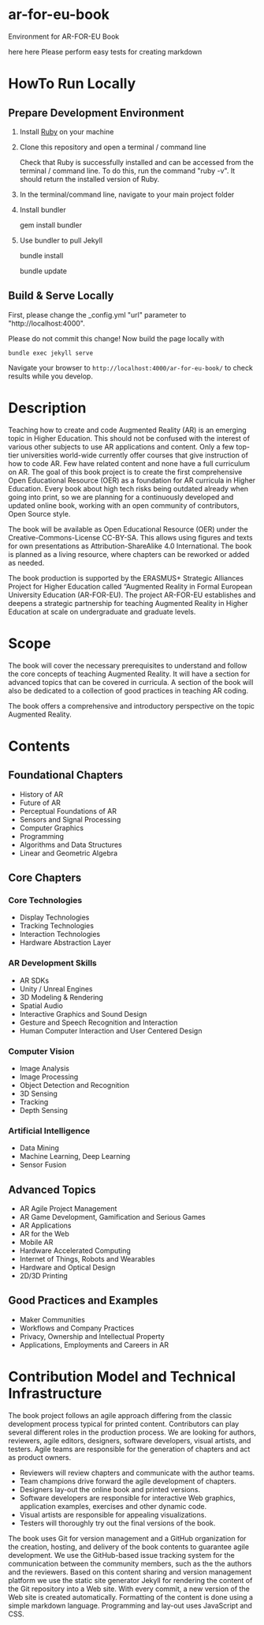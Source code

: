 # ar-for-eu-book

Environment for AR-FOR-EU Book

here here 
Please perform easy tests for creating markdown

# HowTo Run Locally

## Prepare Development Environment

1. Install [Ruby](https://www.ruby-lang.org) on your machine

2. Clone this repository and open a terminal / command line

   Check that Ruby is successfully installed and can be accessed from the terminal / command line.
   To do this, run the command "ruby -v".
   It should return the installed version of Ruby.

3. In the terminal/command line, navigate to your main project folder

4. Install bundler

    gem install bundler

5. Use bundler to pull Jekyll

    bundle install
    
    bundle update

## Build & Serve Locally

First, please change the _config.yml "url" parameter to "http://localhost:4000".

Please do not commit this change!
Now build the page locally with

    bundle exec jekyll serve

 Navigate your browser to `http://localhost:4000/ar-for-eu-book/` to check results while you develop.

# Description

Teaching how to create and code Augmented Reality (AR) is an emerging topic in Higher Education. This should not be confused with the interest of various other subjects to use AR applications and content. Only a few top-tier universities world-wide currently offer courses that give instruction of how to code AR. Few have related content and none have a full curriculum on AR. The goal of this book project is to create the first comprehensive Open Educational Resource (OER) as a foundation for AR curricula in Higher Education. Every book about high tech risks being outdated already when going into print, so we are planning for a continuously developed and updated online book, working with an open community of contributors, Open Source style.

The book will be available as Open Educational Resource (OER) under the Creative-Commons-License CC-BY-SA. This allows using figures and texts for own presentations as Attribution-ShareAlike 4.0 International. The book is planned as a living resource, where chapters can be reworked or added as needed.

The book production is supported by the ERASMUS+ Strategic Alliances Project for Higher Education called “Augmented Reality in Formal European University Education (AR-FOR-EU). The project AR-FOR-EU establishes and deepens a strategic partnership for teaching Augmented Reality in Higher Education at scale on undergraduate and graduate levels.

# Scope

The book will cover the necessary prerequisites to understand and follow the core concepts of teaching Augmented Reality. It will have a section for advanced topics that can be covered in curricula. A section of the book will also be dedicated to a collection of good practices in teaching AR coding.

The book offers a comprehensive and introductory perspective on the topic Augmented Reality.

# Contents

## Foundational Chapters

* History of AR
* Future of AR
* Perceptual Foundations of AR
* Sensors and Signal Processing
* Computer Graphics
* Programming
* Algorithms and Data Structures
* Linear and Geometric Algebra

## Core Chapters

### Core Technologies
* Display Technologies
* Tracking Technologies
* Interaction Technologies
* Hardware Abstraction Layer

### AR Development Skills

* AR SDKs
* Unity / Unreal Engines
* 3D Modeling & Rendering
* Spatial Audio
* Interactive Graphics and Sound Design
* Gesture and Speech Recognition and Interaction
* Human Computer Interaction and User Centered Design

### Computer Vision

* Image Analysis
* Image Processing
* Object Detection and Recognition
* 3D Sensing
* Tracking
* Depth Sensing

### Artificial Intelligence

* Data Mining
* Machine Learning, Deep Learning
* Sensor Fusion

## Advanced Topics

* AR Agile Project Management
* AR Game Development, Gamification and Serious Games
* AR Applications
* AR for the Web
* Mobile AR
* Hardware Accelerated Computing
* Internet of Things, Robots and Wearables
* Hardware and Optical Design
* 2D/3D Printing

## Good Practices and Examples

* Maker Communities
* Workflows and Company Practices
* Privacy, Ownership and Intellectual Property
* Applications, Employments and Careers in AR

# Contribution Model and Technical Infrastructure

The book project follows an agile approach differing from the classic development process typical for printed content. Contributors can play several different roles in the production process. We are looking for authors, reviewers, agile editors, designers, software developers, visual artists, and testers. Agile teams are responsible for the generation of chapters and act as product owners. 

* Reviewers will review chapters and communicate with the author teams. 
* Team champions drive forward the agile development of chapters. 
* Designers lay-out the online book and printed versions. 
* Software developers are responsible for interactive Web graphics, application examples, exercises and other dynamic code. 
* Visual artists are responsible for appealing visualizations. 
* Testers will thoroughly try out the final versions of the book.

The book uses Git for version management and a GitHub organization for the creation, hosting, and delivery of the book contents to guarantee agile development. We use the GitHub-based issue tracking system for the communication between the community members, such as the the authors and the reviewers. Based on this content sharing and version management platform we use the static site generator Jekyll for rendering the content of the Git repository into a Web site. With every commit, a new version of the Web site is created automatically. Formatting of the content is done using a simple markdown language. Programming and lay-out uses JavaScript and CSS.
